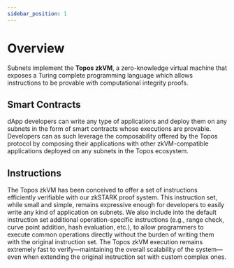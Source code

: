 ```yaml
---
sidebar_position: 1
---
```


# Overview

Subnets implement the **Topos zkVM**, a zero-knowledge virtual machine that exposes a Turing complete programming language which allows instructions to be provable with computational integrity proofs.

## Smart Contracts

dApp developers can write any type of applications and deploy them on any subnets in the form of smart contracts whose executions are provable. Developers can as such leverage the composability offered by the Topos protocol by composing their applications with other zkVM-compatible applications deployed on any subnets in the Topos ecosystem.

## Instructions

The Topos zkVM has been conceived to offer a set of instructions efficiently verifiable with our zkSTARK proof system. This instruction set, while small and simple, remains expressive enough for developers to easily write any kind of application on subnets. We also include into the default instruction set additional operation-specific instructions (e.g., range check, curve point addition, hash evaluation, etc.), to allow programmers to execute common operations directly without the burden of writing them with the original instruction set. The Topos zkVM execution remains extremely fast to verify—maintaining the overall scalability of the system—even when extending the original instruction set with custom complex ones.
